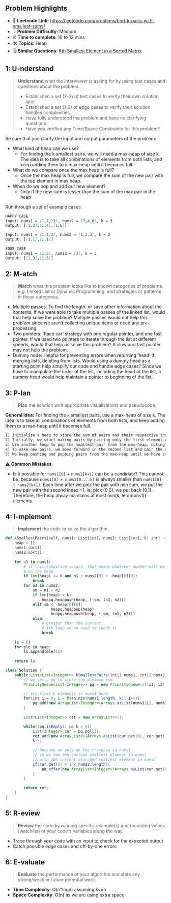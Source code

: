 ## Problem Highlights

* 🔗 **Leetcode Link:** <https://leetcode.com/problems/find-k-pairs-with-smallest-sums/>
* 💡 **Problem Difficulty:** Medium
* ⏰ **Time to complete**: 10 to 12 mins
* 🛠️ **Topics**: Heap
* 🗒️ **Similar Questions**: [Kth Smallest Element in a Sorted Matrix](https://leetcode.com/problems/kth-smallest-element-in-a-sorted-matrix/)
    
## 1: U-nderstand
 
> **Understand** what the interviewer is asking for by using test cases and questions about the problem.
> 
> - Established a set (2-3) of test cases to verify their own solution later.
> - Established a set (1-2) of edge cases to verify their solution handles complexities.
> - Have fully understood the problem and have no clarifying questions.
> - Have you verified any Time/Space Constraints for this problem?

Be sure that you clarify the input and output parameters of the problem:

- What kind of heap can we use?
  - For finding the k smallest pairs, we will need a max-heap of size k. The idea is to take all combinations of elements from both lists, and keep adding them to a max-heap until it becomes full.
- What do we compare once the max heap is full?
  - Once the max heap is full, we compare the sum of the new pair with the top element in max heap.
- When do we pop and add our new element?
  - Only if the new sum is lesser than the sum of the max pair in the heap

Run through a set of example cases:

```markdown
HAPPY CASE
Input: nums1 = [1,7,11], nums2 = [2,4,6], k = 3
Output: [[1,2],[1,4],[1,6]]

Input: nums1 = [1,1,2], nums2 = [1,2,3], k = 2
Output: [[1,1],[1,1]]

EDGE CASE
Input: nums1 = [1,2], nums2 = [3], k = 3
Output: [[1,3],[2,3]]
```   
    
## 2: M-atch

> **Match** what this problem looks like to known categories of problems, e.g. Linked List or Dynamic Programming, and strategies or patterns in those categories.

- Multiple passes: To find the length, or save other information about the contents. If we were able to take multiple passes of the linked list, would that help solve the problem? Multiple passes would not help this problem since we aren’t collecting unique items or need any pre-processing.
- Two pointers: ‘Race car’ strategy with one regular pointer, and one fast pointer. If we used two pointers to iterate through the list at different speeds, would that help us solve this problem?
A slow and fast pointer may not help the problem.
- Dummy node: Helpful for preventing errors when returning ‘head’ if merging lists, deleting from lists. Would using a dummy head as a starting point help simplify our code and handle edge cases? Since we have to manipulate the order of the list, including the head of the list, a dummy head would help maintain a pointer to beginning of the list.

## 3: P-lan

> **Plan** the solution with appropriate visualizations and pseudocode.

**General Idea:** For finding the `k` smallest pairs, use a max-heap of size `k`. The idea is to take all combinations of elements from both lists, and keep adding them to a max-heap until it becomes full.

```markdown
1) Initialize a heap to store the sum of pairs and their respective indexes.
2) Initially, we start making pairs by pairing only the first element of the second list with each element of the first list. We push the pairs onto a max-heap, sorted by the sum of each pair.
3) Use another loop to pop the smallest pair from the max-heap, noting the sum of the pair and the list indexes of each element, and add the pair to a result list.
4) To make new pairs, we move forward in the second list and pair the next element in it with each element of the first list, pushing each pair on the max-heap.
5) We keep pushing and popping pairs from the max-heap until we have collected the required k smallest pairs in the result list.
```

⚠️ **Common Mistakes**

*  Is it possible for `nums1[0]` + `nums2[k+1]` can be a candidate? This cannot be, because `nums1[0] + nums2[0....k]` is always smaller than `nums1[0] + nums2[k+1]`. Each time after we pick the pair with min sum, we put the new pair with the second index +1. ie, pick (0,0), we put back (0,1). Therefore, the heap alway maintains at most min(k, len(nums1)) elements.

## 4: I-mplement

> **Implement** the code to solve the algorithm.

```python
def kSmallestPairs(self, nums1: List[int], nums2: List[int], k: int) -> List[List[int]]:
    heap = []
    nums1.sort()
    nums2.sort()
    
    for n1 in nums1:
        # if this condition occurs, that means whatever number will be larger than any element
        # on the heap
        if len(heap) >= k and n1 + nums2[0] > -heap[0][0]:
            break
        for n2 in nums2:
            sm = n1 + n2
            if len(heap) < k:
                heapq.heappush(heap, (-sm, (n1, n2)))
            elif sm < -heap[0][0]:
                    heapq.heappop(heap)
                    heapq.heappush(heap, (-sm, (n1, n2)))
            else:
                # greater than the current
                # jth loop so no need to check it
                break
    
    ls = []
    for ele in heap:
        ls.append(ele[1])
        
    return ls      
```
```java
class Solution {
    public List<List<Integer>> kSmallestPairs(int[] nums1, int[] nums2, int k) {
        // we set a pq to store the minimum sum
        PriorityQueue<List<Integer>> pq = new PriorityQueue<>((i1, i2) -> ((i1.get(0) + i1.get(1)) - (i2.get(0) + i2.get(1))));

        // try first k elements in nums1 here
        for(int i = 0; i < Math.min(nums1.length, k); i++){
            pq.add(new ArrayList<Integer>(Arrays.asList(nums1[i], nums2[0], 0)));
        }
        
        List<List<Integer>> ret = new ArrayList<>();

        while(!pq.isEmpty() && k > 0){
            List<Integer> cur = pq.poll();
            ret.add(new ArrayList<>(Arrays.asList(cur.get(0), cur.get(1))));
            k--;
            
            // because we only do the traverse in nums1
            // so we sum the current smallest element in nums1
            // with the current searched smallest element in nums2
            if(cur.get(2) + 1 < nums2.length){
                pq.offer(new ArrayList<Integer>(Arrays.asList(cur.get(0), nums2[cur.get(2) + 1], cur.get(2) + 1)));
            }
        }
        
        return ret;
    }
}   
```
    
## 5: R-eview

> **Review** the code by running specific example(s) and recording values (watchlist) of your code's variables along the way.

- Trace through your code with an input to check for the expected output
- Catch possible edge cases and off-by-one errors

## 6: E-valuate

> **Evaluate** the performance of your algorithm and state any strong/weak or future potential work.
    
* **Time Complexity**: O(n*logn) assuming k<=n
* **Space Complexity**: O(n) as we are using extra space
